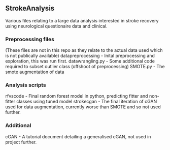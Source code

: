 ## StrokeAnalysis
Various files relating to a large data analysis interested in stroke recovery using neurological questionaire data and clinical. 

### Preprocessing files 
(These files are not in this repo as they relate to the actual data used which is not publically available)
datapreprocessing - Inital preprocessing and exploration, this was run first. 
datawrangling.py - Some additional code required to subset outlier class (offshoot of preprocessing)
SMOTE.py - The smote augmentation of data

### Analysis scripts
rfvscode - Final random forest model in python, predicting fitter and non-fitter classes using tuned model
strokecgan - The final iteration of cGAN used for data augmentation, currently worse than SMOTE and so not used further.

### Additional
cGAN - A tutorial document detailing a generalised cGAN, not used in project further.
